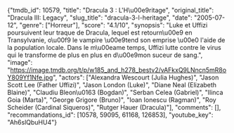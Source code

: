 {"tmdb_id": 10579, "title": "Dracula 3 : L'H\u00e9ritage", "original_title": "Dracula III: Legacy", "slug_title": "dracula-3-l-heritage", "date": "2005-07-12", "genre": ["Horreur"], "score": "4.1/10", "synopsis": "Luke et Uffizi poursuivent leur traque de Dracula, lequel est retourn\u00e9 en Transylvanie, o\u00f9 le vampire \u00e9tend son emprise \u00e0 l'aide de la population locale. Dans le m\u00eame temps, Uffizi lutte contre le virus qui le transforme de plus en plus en d\u00e9mon suceur de sang.", "image": "https://image.tmdb.org/t/p/w185_and_h278_bestv2/vAFkxQ9LNncn5mR8oY809Yf1Nfe.jpg", "actors": ["Alexandra Wescourt (Julia Hughes)", "Jason Scott Lee (Father Uffizi)", "Jason London (Luke)", "Diane Neal (Elizabeth Blaine)", "Claudiu Bleon\u0163 (Bogdan)", "Serban Celea (Gabriel)", "Ilinca Goia (Marta)", "George Grigore (Bruno)", "Ioan Ionescu (Ragman)", "Roy Scheider (Cardinal Siqueros)", "Rutger Hauer (Dracula)"], "comments": [], "recommandations_id": [10578, 59095, 61168, 126853], "youtube_key": "Ah6slQbuHU4"}